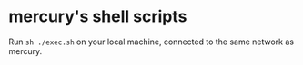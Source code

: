 # mercury's shell scripts

Run `sh ./exec.sh` on your local machine, connected to the same network as mercury.
